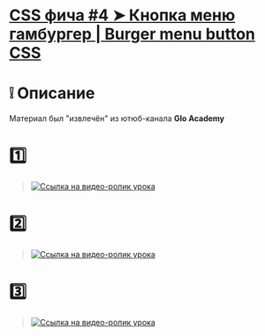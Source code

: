 # [CSS фича #4 ➤ Кнопка меню гамбургер | Burger menu button CSS](https://m2in.github.io/GAburger/)
# :grey_exclamation: Описание
Материал был "извлечён" из ютюб-канала **Glo Academy**
# :one:
> [![Ссылка на видео-ролик урока](http://img.youtube.com/vi/r355XPEiAoQ/0.jpg)](https://www.youtube.com/watch?v=r355XPEiAoQ&list=PL3LQJkGQtzc56HquxrkwPdQt9Q1wHm21P&index=4)
# :two: 
> [![Ссылка на видео-ролик урока](http://img.youtube.com/vi/LIbidPWUq9k/0.jpg)](https://www.youtube.com/watch?v=LIbidPWUq9k&list=PL3LQJkGQtzc56HquxrkwPdQt9Q1wHm21P&index=5)
# :three:
> [![Ссылка на видео-ролик урока](http://img.youtube.com/vi/WFw-MLKNhRU/0.jpg)](https://www.youtube.com/watch?v=WFw-MLKNhRU&index=7&list=PL3LQJkGQtzc56HquxrkwPdQt9Q1wHm21P)
